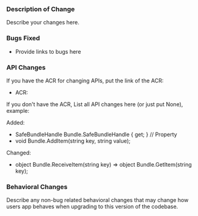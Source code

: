 ### Description of Change ###

Describe your changes here.

### Bugs Fixed ###

- Provide links to bugs here

### API Changes ###

If you have the ACR for changing APIs, put the link of the ACR:
 - ACR: 

If you don't have the ACR, List all API changes here (or just put None), example:

Added:
 - SafeBundleHandle Bundle.SafeBundleHandle { get; } // Property
 - void Bundle.AddItem(string key, string value);

Changed:
 - object Bundle.ReceiveItem(string key) => object Bundle.GetItem(string key);

### Behavioral Changes ###

Describe any non-bug related behavioral changes that may change how users app behaves when upgrading to this version of the codebase.

